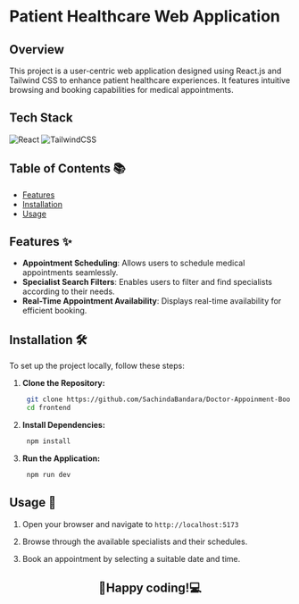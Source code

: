 # Patient Healthcare Web Application

## Overview
This project is a user-centric web application designed using React.js and Tailwind CSS to enhance patient healthcare experiences. It features intuitive browsing and booking capabilities for medical appointments.

## Tech Stack
![React](https://img.shields.io/badge/React-61DAFB?style=for-the-badge&logo=react&logoColor=black)
![TailwindCSS](https://img.shields.io/badge/Tailwind_CSS-38B2AC?style=for-the-badge&logo=tailwind-css&logoColor=white)

## Table of Contents 📚
- [Features](#features-✨)
- [Installation](#installation-🛠️)
- [Usage](#usage-🚀)

## Features ✨
- **Appointment Scheduling**: Allows users to schedule medical appointments seamlessly.
- **Specialist Search Filters**: Enables users to filter and find specialists according to their needs.
- **Real-Time Appointment Availability**: Displays real-time availability for efficient booking.

## Installation 🛠️
To set up the project locally, follow these steps:

1. **Clone the Repository:**
   ```bash
    git clone https://github.com/SachindaBandara/Doctor-Appoinment-Booking-Website-using-React.git
    cd frontend
   
2. **Install Dependencies:**
   ```bash
    npm install

3. **Run the Application:**
   ```bash
    npm run dev

## Usage 🚀
1. Open your browser and navigate to `http://localhost:5173`

2. Browse through the available specialists and their schedules.

3. Book an appointment by selecting a suitable date and time.

##
<div align="center">
  <h2>🤝Happy coding!💻</h2>
</div>


